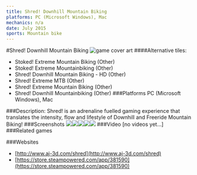 ```yaml
---
title: Shred! Downhill Mountain Biking
platforms: PC (Microsoft Windows), Mac
mechanics: n/a
date: July 2015
sports: Mountain bike
---
```

#Shred! Downhill Mountain Biking
![game cover art](//images.igdb.com/igdb/image/upload/t_cover_big/kclcdq5isdyh1i55egmh.jpg "Logo Title Text 1")
####Alternative tiles:
* Stoked! Extreme Mountain Biking (Other)
* Stoked! Extreme Mountainbiking (Other)
* Shred! Downhill Mountain Biking - HD (Other)
* Shred! Extreme MTB (Other)
* Shred! Extreme Mountain Biking (Other)
* Shred! Downhill Mountainbiking (Other)
###Platforms
PC (Microsoft Windows), Mac

###Description:
Shred! is an adrenaline fuelled gaming experience that translates the intensity, flow and lifestyle of Downhill and Freeride Mountain Biking!
###Screenshots
<a target="_blank" rel="noopener noreferrer" href="//images.igdb.com/igdb/image/upload/t_cover_big/idgi0hm93qklipcez1hp.jpg"><img src="//images.igdb.com/igdb/image/upload/t_thumb/idgi0hm93qklipcez1hp.jpg"/></a><a target="_blank" rel="noopener noreferrer" href="//images.igdb.com/igdb/image/upload/t_cover_big/agydstahnqmrlpallcx4.jpg"><img src="//images.igdb.com/igdb/image/upload/t_thumb/agydstahnqmrlpallcx4.jpg"/></a><a target="_blank" rel="noopener noreferrer" href="//images.igdb.com/igdb/image/upload/t_cover_big/tpta4comruwni497tppo.jpg"><img src="//images.igdb.com/igdb/image/upload/t_thumb/tpta4comruwni497tppo.jpg"/></a><a target="_blank" rel="noopener noreferrer" href="//images.igdb.com/igdb/image/upload/t_cover_big/pbeb89muj8o8pejziy0x.jpg"><img src="//images.igdb.com/igdb/image/upload/t_thumb/pbeb89muj8o8pejziy0x.jpg"/></a><a target="_blank" rel="noopener noreferrer" href="//images.igdb.com/igdb/image/upload/t_cover_big/lm1psl5lh1fkn8rkwwpt.jpg"><img src="//images.igdb.com/igdb/image/upload/t_thumb/lm1psl5lh1fkn8rkwwpt.jpg"/></a>
###Video
[no videos yet...]
###Related games

###Websites
* [http://www.aj-3d.com/shred](http://www.aj-3d.com/shred)
* [https://store.steampowered.com/app/381590](https://store.steampowered.com/app/381590)
